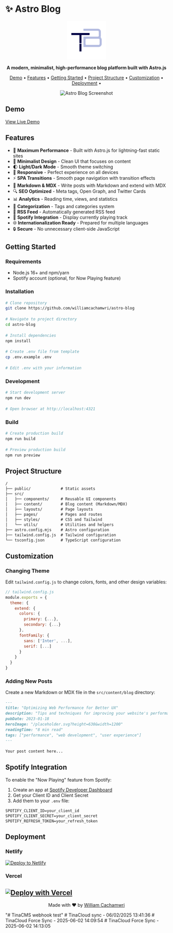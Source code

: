 
# ✨ Astro Blog

<p align="center">
  <img src="public/favicon.svg" alt="Astro Blog Logo" width="120" height="120">
</p>

<p align="center">
  <strong>A modern, minimalist, high-performance blog platform built with Astro.js</strong>
</p>

<p align="center">
  <a href="#demo">Demo</a> •
  <a href="#features">Features</a> •
  <a href="#getting-started">Getting Started</a> •
  <a href="#project-structure">Project Structure</a> •
  <a href="#customization">Customization</a> •
  <a href="#deployment">Deployment</a> •
</p>

<p align="center">
  <img src="public/image.png" alt="Astro Blog Screenshot" width="800">
</p>

## Demo

[View Live Demo](https://astro-blog-pi-ashen.vercel.app/)

## Features

- 🚀 **Maximum Performance** - Built with Astro.js for lightning-fast static sites
- 🎨 **Minimalist Design** - Clean UI that focuses on content
- 🌓 **Light/Dark Mode** - Smooth theme switching
- 📱 **Responsive** - Perfect experience on all devices
- ⚡ **SPA Transitions** - Smooth page navigation with transition effects
- 📝 **Markdown & MDX** - Write posts with Markdown and extend with MDX
- 🔍 **SEO Optimized** - Meta tags, Open Graph, and Twitter Cards
- 📊 **Analytics** - Reading time, views, and statistics
- 🔖 **Categorization** - Tags and categories system
- 🔄 **RSS Feed** - Automatically generated RSS feed
- 🎵 **Spotify Integration** - Display currently playing track
- 🌐 **Internationalization Ready** - Prepared for multiple languages
- 🔒 **Secure** - No unnecessary client-side JavaScript

## Getting Started

### Requirements

- Node.js 16+ and npm/yarn
- Spotify account (optional, for Now Playing feature)

### Installation

```bash
# Clone repository
git clone https://github.com/williamcachamwri/astro-blog

# Navigate to project directory
cd astro-blog

# Install dependencies
npm install

# Create .env file from template
cp .env.example .env

# Edit .env with your information
```

### Development

```bash
# Start development server
npm run dev

# Open browser at http://localhost:4321
```

### Build

```bash
# Create production build
npm run build

# Preview production build
npm run preview
```

## Project Structure

```
/
├── public/             # Static assets
├── src/
│   ├── components/     # Reusable UI components
│   ├── content/        # Blog content (Markdown/MDX)
│   ├── layouts/        # Page layouts
│   ├── pages/          # Pages and routes
│   ├── styles/         # CSS and Tailwind
│   └── utils/          # Utilities and helpers
├── astro.config.mjs    # Astro configuration
├── tailwind.config.js  # Tailwind configuration
└── tsconfig.json       # TypeScript configuration
```

## Customization

### Changing Theme

Edit `tailwind.config.js` to change colors, fonts, and other design variables:

```js
// tailwind.config.js
module.exports = {
  theme: {
    extend: {
      colors: {
        primary: {...},
        secondary: {...}
      },
      fontFamily: {
        sans: ['Inter', ...],
        serif: [...]
      }
    }
  }
}
```

### Adding New Posts

Create a new Markdown or MDX file in the `src/content/blog` directory:

```md
---
title: "Optimizing Web Performance for Better UX"
description: "Tips and techniques for improving your website's performance and providing a better user experience."
pubDate: 2023-01-18
heroImage: "/placeholder.svg?height=630&width=1200"
readingTime: "8 min read"
tags: ["performance", "web development", "user experience"]
---

Your post content here...
```

## Spotify Integration

To enable the "Now Playing" feature from Spotify:

1. Create an app at [Spotify Developer Dashboard](https://developer.spotify.com/dashboard/)
2. Get your Client ID and Client Secret
3. Add them to your `.env` file:

```env
SPOTIFY_CLIENT_ID=your_client_id
SPOTIFY_CLIENT_SECRET=your_client_secret
SPOTIFY_REFRESH_TOKEN=your_refresh_token
```

## Deployment

### Netlify

[![Deploy to Netlify](https://www.netlify.com/img/deploy/button.svg)](https://app.netlify.com/start/deploy?repository=https://github.com/williamcachamwri/astro-blog)

### Vercel

[![Deploy with Vercel](https://vercel.com/button)](https://vercel.com/new/clone?repository-url=https://github.com/williamcachamwri/astro-blog)
---

<p align="center">
  Made with ❤️ by <a href="https://github.com/williamcachamwri">William Cachamwri</a>
</p>
"# TinaCMS webhook test" 
#   T i n a C l o u d   s y n c   -   0 6 / 0 2 / 2 0 2 5   1 3 : 4 1 : 3 6 
 
 #   T i n a C l o u d   F o r c e   S y n c   -   2 0 2 5 - 0 6 - 0 2   1 4 : 0 9 : 5 4 
 
 #   T i n a C l o u d   F o r c e   S y n c   -   2 0 2 5 - 0 6 - 0 2   1 4 : 1 3 : 0 5 
 
 